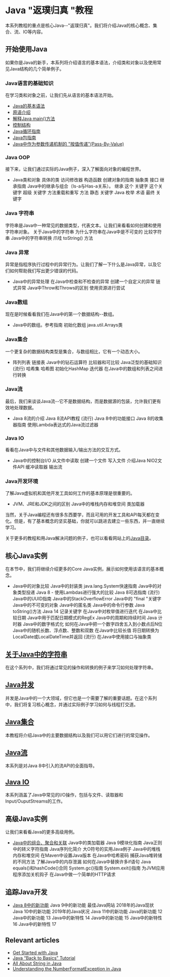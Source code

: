 # Java "返璞归真 "教程

本系列教程的重点是核心Java--"返璞归真"。我们将介绍Java的核心概念、集合、流、IO等内容。

## 开始使用Java

如果你是Java的新手，本系列将介绍语言的基本语法，介绍类和对象以及使用常见Java结构的几个简单例子。

### Java语言的基础知识

在学习类和对象之前，让我们先从语言的基本语法开始。

- [Java的基本语法](/core-java-lang-syntax-2/README-zh.md#java中的基本语法介绍)
- [原语介绍](/core-java-lang-syntax/README-zh.md#java原语介绍)
- [解释Java main()方法](/core-java-lang-syntax/README-zh.md#java的main方法详解)
- [控制结构](/core-java-lang-syntax-2/README-zh.md#java中的控制结构)
- [Java循环指南](/core-java-lang-syntax/README-zh.md#java循环指南)
- [Java包指南](/core-java-lang-syntax-2/README-zh.md#java包指南)
- [Java中作为参数传递机制的 "按值传递"(Pass-By-Value)](/core-java-lang-oop-others/README-zh.md#在java中作为参数传递机制的-逐值传递)

### Java OOP

接下来，让我们通过实际的Java例子，深入了解面向对象的编程世界。

- Java类和对象
具体的类
访问修改器
构造函数
创建对象的指南
抽象类
接口
继承指南
Java中的继承与组合（Is-a与Has-a关系）。
继承
这个
关键字
这个关键字
超级
关键字
方法重载和重写
方法
静态
关键字
Java 枚举
术语
最终
关键字

### Java 字符串

字符串是Java中一种常见的数据类型，代表文本。让我们来看看如何创建和使用字符串对象。
关于Java中的字符串
为什么字符串在Java中是不可变的
比较字符串
Java中的字符串转换
爪哇
toString()
方法

### Java 异常

异常是指程序执行过程中的异常行为。让我们了解一下什么是Java异常，以及它们如何帮助我们写出更少错误的代码。

- Java中的异常处理
在Java中检查和不检查的异常
创建一个自定义的异常
链式异常
Java中Throw和Throws的区别
使用资源进行尝试

### Java数组

现在是时候看看我们在Java中的第一个数据结构--数组。

- Java中的数组。参考指南
初始化数组
java.util.Arrays类

### Java集合

一个更复杂的数据结构类型是集合，与数组相比，它有一个动态大小。

- 阵列列表
链接表
Java中的钻石运算符
比较器和可比较
Java泛型的基础知识
(流行)
哈希集
哈希图
初始化HashMap
迭代器
在Java中的数组和列表之间进行转换

### Java流

最后，我们来谈谈Java流--它不是数据结构，而是数据源的包装，允许我们更有效地处理数据。

- Java 8流的介绍
Java 8流API教程
(流行)
Java 8中的功能接口
Java 8的收集器指南
使用Lambda表达式的Java流过滤器

### Java IO

看看在Java中与文件和其他数据输入/输出方法的交互方式。

- Java中的控制台I/O
从文件中读取
创建一个文件
写入文件
介绍Java NIO2文件API
缓冲读取器
输出流

### Java开发环境

了解Java虚拟机和其他开发工具如何工作的基本原理是很重要的。

- JVM、JRE和JDK之间的区别
Java中的堆栈内存和堆空间
类加载器

当然，关于Java编程还有很多东西要学，而且可用的开发工具和API每天都在变化。但是，有了基本概念的坚实基础，你就可以跳进去建立一些东西，并一直继续学习。

关于更多的教程和用Java解决问题的例子，也可以看看网站上的[Java目录](https://www.baeldung.com/category/java/)。

## 核心Java实例

在本节中，我们将继续介绍更多的Core Java实例，展示如何使用该语言的基本概念。

- Java中的对象比较
Java中的封装类
java.lang.System快速指南
Java中的对象类型投递
Java 8 - 使用Lambdas进行强大的比较
Java 8可选指南
(流行)
Java中的UUID指南
Java中的StackOverflowError
Java中的 "final "关键字
Java中的不可变的对象
Java中的匿名类
Java中的命令行参数
Java toString()方法
Java 14 记录关键字
在Java中对枚举值进行迭代
在Java中比较日期
Java中用于匹配日期模式的RegEx
Java中的周期和持续时间
Java 计时器
Java中的数字格式化
如何在Java中把一个数字四舍五入到小数点后N位
Java中的随机长数、浮点数、整数和双数
在Java中比较长值
将日期转换为LocalDate或LocalDateTime并返回
(流行)
在Java中使用接口与抽象类

## [关于Java中的字符串](https://www.baeldung.com/java-string)

在这个系列中，我们将通过常见的操作和转换的例子来学习如何处理字符串。

## [Java并发](https://www.baeldung.com/java-concurrency)

并发是Java中的一个大领域，但它也是一个需要了解的重要话题。在这个系列中，我们将复习核心概念，并通过实际例子学习如何与线程打交道。

## [Java集合](https://www.baeldung.com/java-collections)

本教程将介绍Java中的主要数据结构以及我们可以用它们进行的常见操作。

## [Java流](https://www.baeldung.com/java-streams)

本系列是对Java 8中引入的流API的全面指导。

## [Java IO](https://www.baeldung.com/java-io)

本系列涵盖了Java中常见的I/O操作，包括与文件、读取器和Input/OuputStreams的工作。

## 高级Java实例

让我们来看看Java的更多高级用例。

- [Java中的组合、聚合和关联](https://www.baeldung.com/java-composition-aggregation-association)
Java中的类加载器
Java 9模块化指南
Java正则中的转义字符指南
Java序列化简介
大O符号的实用Java例子
Java中的堆栈内存和堆空间
在Maven中设置Java版本
在Java中哈希密码
捕获Java堆转储的不同方法
了解Java中的内存泄漏
如何在Java中替换许多if语句
Java equals()和hashCode()合同
System.gc()指南
System.exit()指南
为JVM应用程序添加关机钩子
在Java中做一个简单的HTTP请求

## 追踪Java开发

- [Java 8中的新功能](https://www.baeldung.com/java-8-new-features)
Java 9中的新功能
最佳Java网站
2018年的Java现状
Java 10中的新功能
2019年的Java状况
Java 11中的新功能
Java的新功能 12
Java中的新功能 13
Java中的新特性 14
Java中的新功能 15
Java中的新特性 16
Java中的新特性 17

## Relevant articles

- [Get Started with Java](https://www.baeldung.com/get-started-with-java-series)
- [Java “Back to Basics” Tutorial](https://www.baeldung.com/java-tutorial)
- [All About String in Java](https://www.baeldung.com/java-string)
- [Understanding the NumberFormatException in Java](https://www.baeldung.com/java-number-format-exception)
